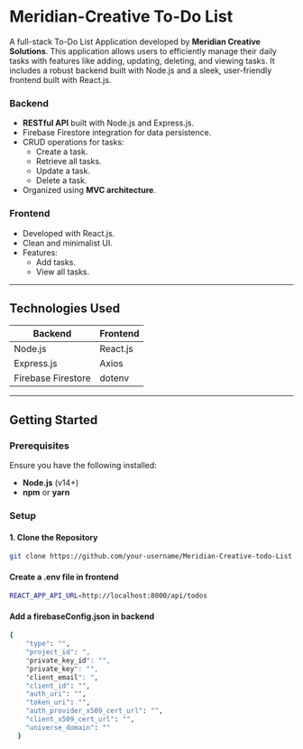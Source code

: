 # Meridian-Creative To-Do List

A full-stack To-Do List Application developed by **Meridian Creative Solutions**. This application allows users to efficiently manage their daily tasks with features like adding, updating, deleting, and viewing tasks. It includes a robust backend built with Node.js and a sleek, user-friendly frontend built with React.js.



### Backend
- **RESTful API** built with Node.js and Express.js.
- Firebase Firestore integration for data persistence.
- CRUD operations for tasks:
  - Create a task.
  - Retrieve all tasks.
  - Update a task.
  - Delete a task.
- Organized using **MVC architecture**.

### Frontend
- Developed with React.js.
- Clean and minimalist UI.
- Features:
  - Add tasks.
  - View all tasks.
  

---

## Technologies Used

| **Backend**           | **Frontend**           |
|------------------------|------------------------|
| Node.js               | React.js              |
| Express.js            | Axios                 |
| Firebase Firestore    | dotenv                |
          

---

## Getting Started

### Prerequisites
Ensure you have the following installed:
- **Node.js** (v14+)
- **npm** or **yarn**

### Setup

#### 1. Clone the Repository
```bash
git clone https://github.com/your-username/Meridian-Creative-todo-List.git
```
#### Create a .env file in frontend
```bash
REACT_APP_API_URL=http://localhost:8000/api/todos

```
#### Add a firebaseConfig.json  in backend
```bash
{
    "type": "",
    "project_id": ",
    "private_key_id": "",
    "private_key": "",
    "client_email": ",
    "client_id": "",
    "auth_uri": "",
    "token_uri": "",
    "auth_provider_x509_cert_url": "",
    "client_x509_cert_url": "",
    "universe_domain": ""
  }

```





